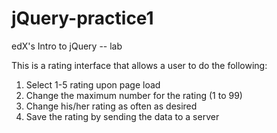 # jQuery-practice1
edX's Intro to jQuery -- lab

This is a rating interface that allows a user to do the following:
1. Select 1-5 rating upon page load
2. Change the maximum number for the rating (1 to 99)
3. Change his/her rating as often as desired
4. Save the rating by sending the data to a server
